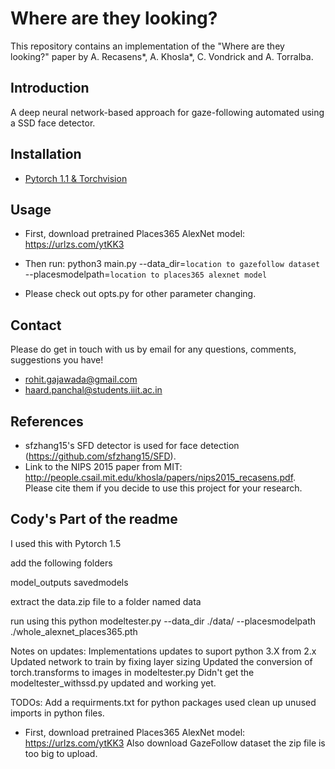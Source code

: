 # Where are they looking?

This repository contains an implementation of the "Where are they looking?" paper by A. Recasens*, A. Khosla*, C. Vondrick and A. Torralba.

## Introduction

A deep neural network-based approach for gaze-following automated using a SSD face detector.

## Installation

- [Pytorch 1.1 & Torchvision](https://pytorch.org/)

## Usage

* First, download pretrained Places365 AlexNet model: https://urlzs.com/ytKK3

* Then run: python3 main.py --data_dir=`location to gazefollow dataset` --placesmodelpath=`location to places365 alexnet model`


* Please check out opts.py for other parameter changing.

## Contact

Please do get in touch with us by email for any questions, comments, suggestions you have!

* rohit.gajawada@gmail.com
* haard.panchal@students.iiit.ac.in

## References

* sfzhang15's SFD detector is used for face detection (https://github.com/sfzhang15/SFD).
* Link to the NIPS 2015 paper from MIT: http://people.csail.mit.edu/khosla/papers/nips2015_recasens.pdf. Please cite them if you decide to use this project for your research.


## Cody's Part of the readme 
I used this with Pytorch 1.5

add the following folders 

model_outputs 
savedmodels

extract the data.zip file  to a folder named data

run using this 
python modeltester.py --data_dir ./data/ --placesmodelpath ./whole_alexnet_places365.pth

Notes on updates:
Implementations updates to suport python 3.X from 2.x
Updated network to train by fixing layer sizing
Updated the conversion of torch.transforms to images in modeltester.py
Didn't get the modeltester_withssd.py updated and working yet.

TODOs: 
Add a requirments.txt for python packages used
clean up unused imports in python files. 


* First, download pretrained Places365 AlexNet model: https://urlzs.com/ytKK3
Also download GazeFollow dataset the zip file is too big to upload.